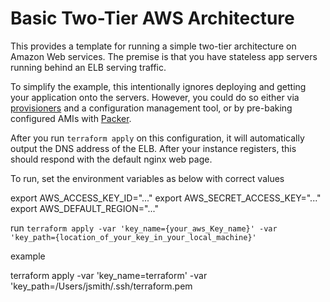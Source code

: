 # Basic Two-Tier AWS Architecture

This provides a template for running a simple two-tier architecture on Amazon
Web services. The premise is that you have stateless app servers running behind
an ELB serving traffic.

To simplify the example, this intentionally ignores deploying and
getting your application onto the servers. However, you could do so either via
[provisioners](https://www.terraform.io/docs/provisioners/) and a configuration
management tool, or by pre-baking configured AMIs with
[Packer](http://www.packer.io).

After you run `terraform apply` on this configuration, it will
automatically output the DNS address of the ELB. After your instance
registers, this should respond with the default nginx web page.

To run, set the environment variables as below with correct values

export AWS_ACCESS_KEY_ID="..."
export AWS_SECRET_ACCESS_KEY="..."
export AWS_DEFAULT_REGION="..."


run `terraform apply -var 'key_name={your_aws_Key_name}' -var 'key_path={location_of_your_key_in_your_local_machine}'` 

example

terraform apply -var 'key_name=terraform' -var 'key_path=/Users/jsmith/.ssh/terraform.pem